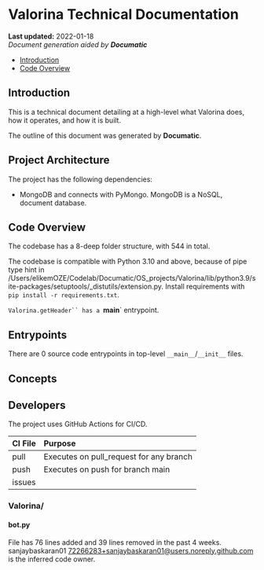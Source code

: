 # Valorina Technical Documentation

**Last updated:** 2022-01-18\
_Document generation aided by **Documatic**_

<ENTER SHORT PROJECT DESCRIPTION>

* [Introduction](#introduction)
* [Code Overview](#code-overview)

## Introduction

This is a technical document detailing
        at a high-level
        what Valorina does, how it operates,
        and how it is built.

The outline of this document was generated
        by **Documatic**.
<!---Documatic-section-group: arch-start--->


## Project Architecture

The project has the following dependencies:

* MongoDB and connects with PyMongo. MongoDB is a NoSQL, document database.


<!---Documatic-section-group: arch-end--->

<!---Documatic-section-group: helloworld-start--->


## Code Overview

The codebase has a 8-deep folder structure, with 544 in total.
<!---Documatic-section-helloworld: setup-start--->
The codebase is compatible with Python 3.10 and above, because of pipe type hint in /Users/elikemOZE/Codelab/Documatic/OS_projects/Valorina/lib/python3.9/site-packages/setuptools/_distutils/extension.py.
Install requirements with `pip install -r requirements.txt`.




<!---Documatic-section-helloworld: setup-end--->
`Valorina.getHeader`` has a `__main__` entrypoint.


<!---Documatic-section-helloworld: entrypoints-start--->


## Entrypoints

There are 0 source code entrypoints in top-level `__main__`/`__init__` files.


<!---Documatic-section-helloworld: entrypoints-end--->

<!---Documatic-section-group: concept-start--->
## Concepts
<!---Documatic-section-group: concept-end--->

<!---Documatic-section-group: helloworld-end--->

<!---Documatic-section-group: dev-start--->


## Developers
<!---Documatic-section-dev: setup-start--->





<!---Documatic-section-dev: setup-end--->

<!---Documatic-section-dev: ci-start--->
The project uses GitHub Actions for CI/CD.

| CI File | Purpose |
|:----|:----|
| pull | Executes on pull_request for any branch |
| push | Executes on push for branch main |
| issues |  |


<!---Documatic-section-dev: ci-end--->

<!---Documatic-section-group: dev-end--->

### **Valorina/**

<!---Documatic-section-file: bot.py--->

#### bot.py


File has 76 lines added and 39 lines removed
                in the past 4 weeks. sanjaybaskaran01 <72266283+sanjaybaskaran01@users.noreply.github.com> is the inferred code owner.
